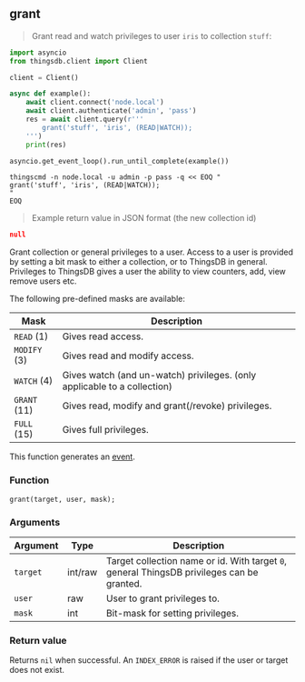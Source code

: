 ## grant

> Grant read and watch privileges to user `iris` to collection `stuff`:

```python
import asyncio
from thingsdb.client import Client

client = Client()

async def example():
    await client.connect('node.local')
    await client.authenticate('admin', 'pass')
    res = await client.query(r'''
        grant('stuff', 'iris', (READ|WATCH));
    ''')
    print(res)

asyncio.get_event_loop().run_until_complete(example())
```

```shell
thingscmd -n node.local -u admin -p pass -q << EOQ "
grant('stuff', 'iris', (READ|WATCH));
"
EOQ
```

> Example return value in JSON format (the new collection id)

```json
null
```

Grant collection or general privileges to a user. Access to a user is provided by setting a bit mask to either a collection, or to ThingsDB in general.
Privileges to ThingsDB gives a user the ability to view counters, add, view remove users etc.

The following pre-defined masks are available:

Mask | Description
---- | -----------
`READ` (1) | Gives read access.
`MODIFY` (3) | Gives read and modify access.
`WATCH` (4) | Gives watch (and un-watch) privileges. (only applicable to a collection)
`GRANT` (11) | Gives read, modify and grant(/revoke) privileges.
`FULL` (15) | Gives full privileges.


This function generates an [event](#events).

### Function
`grant(target, user, mask);`

### Arguments
Argument | Type | Description
-------- | ---- | -----------
`target` | int/raw | Target collection name or id. With target `0`, general ThingsDB privileges can be granted.
`user` | raw | User to grant privileges to.
`mask` | int | Bit-mask for setting privileges.

### Return value
Returns `nil` when successful. An `INDEX_ERROR` is raised if the user or target
does not exist.
